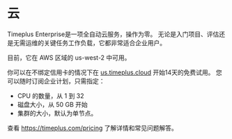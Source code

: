 # 云

Timeplus Enterprise是一项全自动云服务，操作为零。 无论是入门项目、评估还是无需运维的关键任务工作负载，它都非常适合企业用户。

目前，它在 AWS 区域的 us-west-2 中可用。

你可以在不绑定信用卡的情况下在 [us.timeplus.cloud](https://us.timeplus.cloud) 开始14天的免费试用。 您可以随时订阅企业计划，只需指定：

- CPU 的数量，从 1 到 32
- 磁盘大小，从 50 GB 开始
- 集群的大小，默认为单节点。

查看 https://timeplus.com/pricing 了解详情和常见问题解答。
